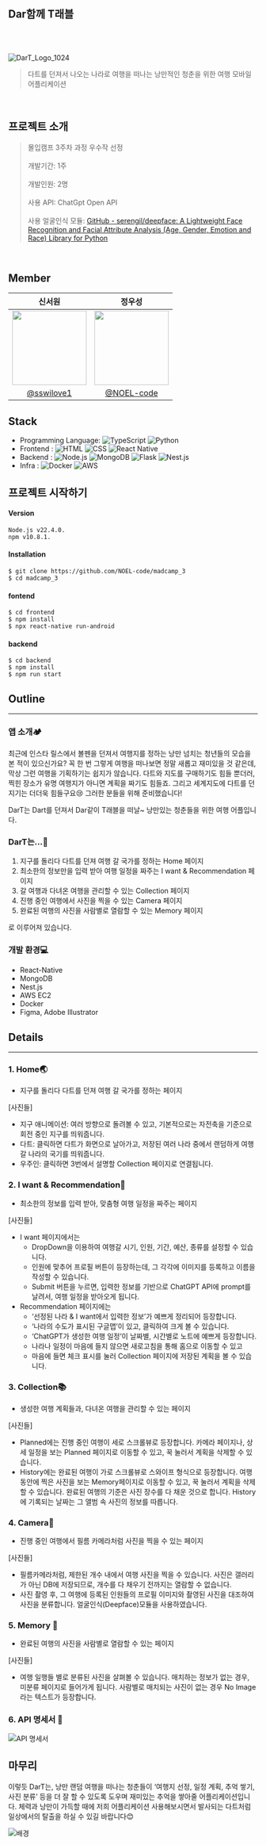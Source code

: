 ## Dar함께 T래블

<br/><br/>
  
![DarT_Logo_1024](https://github.com/user-attachments/assets/28bd9617-daba-4719-b931-553fc2fbdf58)

> 다트를 던져서 나오는 나라로 여행을 떠나는 낭만적인 청춘을 위한 여행 모바일 어플리케이션
<br/>

## 프로젝트 소개

> 몰입캠프 3주차 과정 우수작 선정
<br/><br/>
> 개발기간: 1주
<br/><br/>
> 개발인원: 2명
<br/><br/>
> 사용 API: ChatGpt Open API
> <br/><br/>
> 사용 얼굴인식 모듈: [GitHub - serengil/deepface: A Lightweight Face Recognition and Facial Attribute Analysis (Age, Gender, Emotion and Race) Library for Python](https://github.com/serengil/deepface)


<br/>

## Member
|                                   신서원                                   |                                    정우성                                    |
|:-----------------------------------------------------------------------:|:-------------------------------------------------------------------------:|
| <img src = "https://avatars.githubusercontent.com/sswilove1" width=150px> | <img src = "https://avatars.githubusercontent.com/NOEL-code" width=150px> |
|                 [@sswilove1](https://github.com/sswilove1)                  |                [@NOEL-code](https://github.com/NOEL-code)                 |

## Stack

- Programming Language: ![TypeScript](https://img.shields.io/badge/-TypeScript-3178C6?style=flat&logo=TypeScript&logoColor=white)  ![Python](https://img.shields.io/badge/-Python-3776AB?style=flat&logo=Python&logoColor=white)
- Frontend : ![HTML](https://img.shields.io/badge/-HTML5-E34F26?style=flat&logo=HTML5&logoColor=white) ![CSS](https://img.shields.io/badge/-CSS-1572B6?style=flat&logo=CSS3&logoColor=white) ![React Native](https://img.shields.io/badge/-React%20Native-61DAFB?style=flat&logo=React&logoColor=white)
- Backend : ![Node.js](https://img.shields.io/badge/-Node.js-339933?style=flat&logo=Node.js&logoColor=white) ![MongoDB](https://img.shields.io/badge/-MongoDB-47A248?style=flat&logo=MongoDB&logoColor=white) ![Flask](https://img.shields.io/badge/-Flask-000000?style=flat&logo=Flask&logoColor=white) ![Nest.js](https://img.shields.io/badge/-Nest.js-E0234E?style=flat&logo=NestJS&logoColor=white) 
- Infra : ![Docker](https://img.shields.io/badge/-Docker-2496ED?style=flat&logo=Docker&logoColor=white) ![AWS](https://img.shields.io/badge/-AWS-232F3E?style=flat&logo=Amazon%20AWS&logoColor=white)
## 프로젝트 시작하기


#### Version

```
Node.js v22.4.0.
npm v10.8.1.
```

#### Installation
```
$ git clone https://github.com/NOEL-code/madcamp_3
$ cd madcamp_3
```

#### fontend

```
$ cd frontend
$ npm install
$ npx react-native run-android
```

#### backend

```
$ cd backend
$ npm install
$ npm run start
```



## Outline

---

### 앱 소개🏕️

최근에 인스타 릴스에서 볼펜을 던져서 여행지를 정하는 낭만 넘치는 청년들의 모습을 본 적이 있으신가요? 꼭 한 번 그렇게 여행을 떠나보면 정말 새롭고 재미있을 것 같은데, 막상 그런 여행을 기획하기는 쉽지가 않습니다. 다트와 지도를 구매하기도 힘들 뿐더러, 찍힌 장소가 유명 여행지가 아니면 계획을 짜기도 힘들죠. 그리고 세계지도에 다트를 던지기는 더더욱 힘들구요😢 그러한 분들을 위해 준비했습니다!

DarT는 Dart를 던져서 Dar같이 T래블을 떠날~ 낭만있는 청춘들을 위한 여행 어플입니다.


### DarT는…🙊

1. 지구를 돌리다 다트를 던져 여행 갈 국가를 정하는 Home 페이지
2. 최소한의 정보만을 입력 받아 여행 일정을 짜주는 I want & Recommendation 페이지
3. 갈 여행과 다녀온 여행을 관리할 수 있는 Collection 페이지
4. 진행 중인 여행에서 사진을 찍을 수 있는 Camera 페이지
5. 완료된 여행의 사진을 사람별로 열람할 수 있는 Memory 페이지

로 이루어져 있습니다.

### 개발 환경💻

- React-Native
- MongoDB
- Nest.js
- AWS EC2
- Docker
- Figma, Adobe Illustrator

## Details

---



### 1. Home🌏

- 지구를 돌리다 다트를 던져 여행 갈 국가를 정하는 페이지

[사진들]

- 지구 애니메이션: 여러 방향으로 돌려볼 수 있고, 기본적으로는 자전축을 기준으로 회전 중인 지구를 띄워줍니다.
- 다트: 클릭하면 다트가 화면으로 날아가고, 저장된 여러 나라 중에서 랜덤하게 여행갈 나라의 국기를 띄워줍니다.
- 우주인: 클릭하면 3번에서 설명할 Collection 페이지로 연결됩니다.

### 2. I want & Recommendation📒

- 최소한의 정보를 입력 받아, 맞춤형 여행 일정을 짜주는 페이지

[사진들]

- I want 페이지에서는
    - DropDown을 이용하여 여행갈 시기, 인원, 기간, 예산, 종류를 설정할 수 있습니다.
    - 인원에 맞추어 프로필 버튼이 등장하는데, 그 각각에 이미지를 등록하고 이름을 작성할 수 있습니다.
    - Submit 버튼을 누르면, 입력한 정보를 기반으로 ChatGPT API에 prompt를 날려서, 여행 일정을 받아오게 됩니다.
- Recommendation 페이지에는
    - ‘선정된 나라 & I want에서 입력한 정보’가 예쁘게 정리되어 등장합니다.
    - ‘나라의 수도가 표시된 구글맵’이 있고, 클릭하여 크게 볼 수 있습니다.
    - ‘ChatGPT가 생성한 여행 일정’이 날짜별, 시간별로 노트에 예쁘게 등장합니다.
    - 나라나 일정이 마음에 들지 않으면 새로고침을 통해 홈으로 이동할 수 있고
    - 마음에 들면 체크 표시를 눌러 Collection 페이지에 저장된 계획을 볼 수 있습니다.

### 3. Collection📚

- 생성한 여행 계획들과, 다녀온 여행을 관리할 수 있는 페이지

[사진들]

- Planned에는 진행 중인 여행이 세로 스크롤뷰로 등장합니다. 카메라 페이지나, 상세 일정을 보는 Planned 페이지로 이동할 수 있고, 꾹 눌러서 계획을 삭제할 수 있습니다.
- History에는 완료된 여행이 가로 스크롤뷰로 스와이프 형식으로 등장합니다. 여행 동안에 찍은 사진을 보는 Memory페이지로 이동할 수 있고, 꾹 눌러서 계획을 삭제할 수 있습니다. 완료된 여행의 기준은 사진 장수를 다 채운 것으로 합니다. History에 기록되는 날짜는 그 앨범 속 사진의 정보를 따릅니다.

### 4. Camera📸

- 진행 중인 여행에서 필름 카메라처럼 사진을 찍을 수 있는 페이지

[사진들]

- 필름카메라처럼, 제한된 개수 내에서 여행 사진을 찍을 수 있습니다. 사진은 갤러리가 아닌 DB에 저장되므로, 개수를 다 채우기 전까지는 열람할 수 없습니다.
- 사진 촬영 후, 그 여행에 등록된 인원들의 프로필 이미지와 촬영된 사진을 대조하여 사진을 분류합니다. 얼굴인식(Deepface)모듈을 사용하였습니다.



### 5. Memory 💌

- 완료된 여행의 사진을 사람별로 열람할 수 있는 페이지

[사진들]

- 여행 일행들 별로 분류된 사진을 살펴볼 수 있습니다. 매치하는 정보가 없는 경우, 미분류 페이지로 들어가게 됩니다. 사람별로 매치되는 사진이 없는 경우 No Image라는 텍스트가 등장합니다.

### 6. API 명세서 📄

![API 명세서](https://github.com/user-attachments/assets/37fa078e-0734-4301-b26b-224c3d7f5dfa)

## 마무리

이렇듯 DarT는, 낭만 랜덤 여행을 떠나는 청춘들이 ‘여행지 선정, 일정 계획, 추억 쌓기, 사진 분류’ 등을 더 잘 할 수 있도록 도우며 재미있는 추억을 쌓아줄 어플리케이션입니다. 체력과 낭만이 가득할 때에 저희 어플리케이션 사용해보시면서 발사되는 다트처럼 일상에서의 탈출을 하실 수 있길 바랍니다😊



![배경](https://github.com/user-attachments/assets/794da3b3-6d3e-41c1-ab81-49030657ee52)

